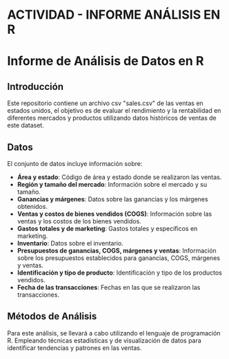 # ACTIVIDAD - INFORME ANÁLISIS EN R

# Informe de Análisis de Datos en R

## Introducción

Este repositorio contiene un archivo csv "sales.csv" de las ventas en estados unidos, el objetivo es de evaluar el rendimiento y la rentabilidad en diferentes mercados y productos utilizando datos históricos de ventas de este dataset.

## Datos

El conjunto de datos incluye información sobre:

- **Área y estado**: Código de área y estado donde se realizaron las ventas.
- **Región y tamaño del mercado**: Información sobre el mercado y su tamaño.
- **Ganancias y márgenes**: Datos sobre las ganancias y los márgenes obtenidos.
- **Ventas y costos de bienes vendidos (COGS)**: Información sobre las ventas y los costos de los bienes vendidos.
- **Gastos totales y de marketing**: Gastos totales y específicos en marketing.
- **Inventario**: Datos sobre el inventario.
- **Presupuestos de ganancias, COGS, márgenes y ventas**: Información sobre los presupuestos establecidos para ganancias, COGS, márgenes y ventas.
- **Identificación y tipo de producto**: Identificación y tipo de los productos vendidos.
- **Fecha de las transacciones**: Fechas en las que se realizaron las transacciones.

## Métodos de Análisis

Para este análisis, se llevará a cabo utilizando el lenguaje de programación R. Empleando técnicas estadísticas y de visualización de datos para identificar tendencias y patrones en las ventas.

